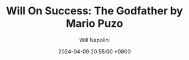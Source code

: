 ---
title: "Will On Success: The Godfather by Mario Puzo"
author: Will Napolini
date: 2024-04-09 20:55:00 +0800
categories: [Mindset, Book-summaries]
tags:
  [
    the-godfather,
    mario-puzo,
    mafia,
    organized-crime,
    crime-fiction,
    italian-american,
    power-struggles,
    family-dynasties,
    new-york-mafia,
    cosa-nostra,
    don-corleone,
    sonny-corleone,
    michael-corleone,
    fredo-corleone,
    crime-families,
    underworld,
    american-dream,
    criminal-enterprise,
    mob-movie,
    immigrant-experience,
    family-loyalty
  ]
image: https://pbs.twimg.com/media/GO2BAQBW4AA1E9r?format=jpg&name=large
alt: "Will On Success: The Godfather by Mario Puzo"
fallback:
  - 
  # Replace with the URL of your backup image
  -
  # Replace with the URL of your backup image
---